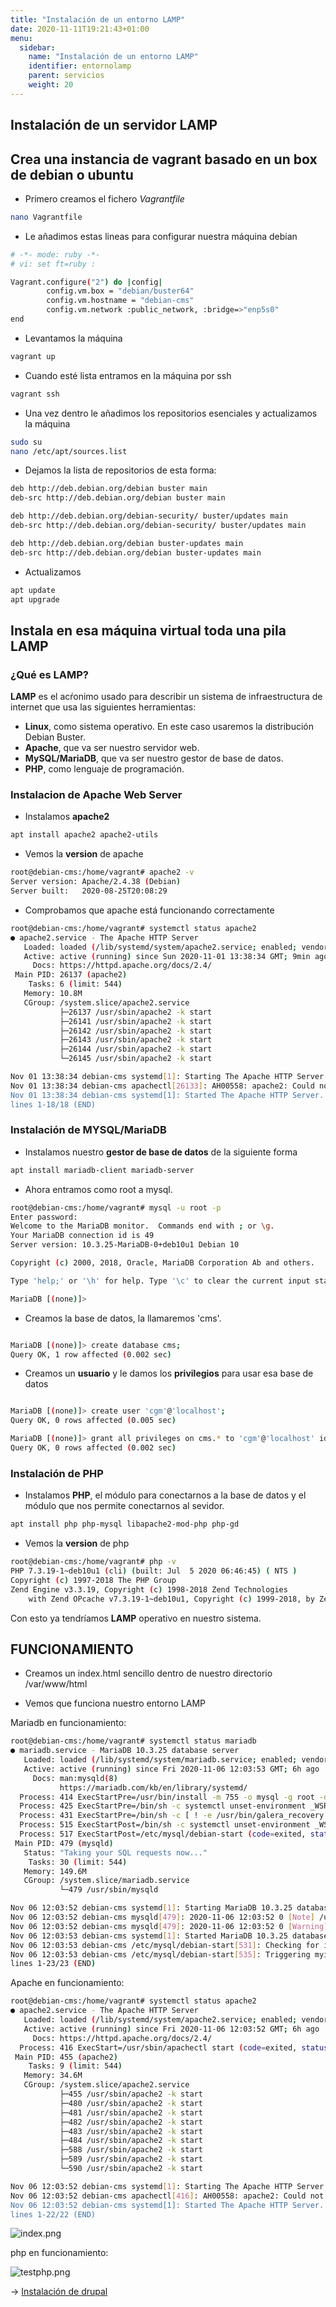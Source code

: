 ```yaml
---
title: "Instalación de un entorno LAMP"
date: 2020-11-11T19:21:43+01:00
menu:
  sidebar:
    name: "Instalación de un entorno LAMP"
    identifier: entornolamp
    parent: servicios
    weight: 20
---
```


## Instalación de un servidor LAMP

## Crea una instancia de vagrant basado en un box de debian o ubuntu

* Primero creamos el fichero *Vagrantfile*

```sh
nano Vagrantfile
```

* Le añadimos estas lineas para configurar nuestra máquina debian

```sh
# -*- mode: ruby -*-
# vi: set ft=ruby :

Vagrant.configure("2") do |config|
        config.vm.box = "debian/buster64"
        config.vm.hostname = "debian-cms"
        config.vm.network :public_network, :bridge=>"enp5s0"
end

```
* Levantamos la máquina

```sh
vagrant up
```

* Cuando esté lista entramos en la máquina por ssh

```sh
vagrant ssh
```

* Una vez dentro le añadimos los repositorios esenciales y actualizamos la máquina

```sh
sudo su
nano /etc/apt/sources.list
```
* Dejamos la lista de repositorios de esta forma:

```sh
deb http://deb.debian.org/debian buster main
deb-src http://deb.debian.org/debian buster main

deb http://deb.debian.org/debian-security/ buster/updates main
deb-src http://deb.debian.org/debian-security/ buster/updates main

deb http://deb.debian.org/debian buster-updates main
deb-src http://deb.debian.org/debian buster-updates main
```

* Actualizamos

```sh
apt update
apt upgrade
```

## Instala en esa máquina virtual toda una pila LAMP

### ¿Qué es LAMP?

**LAMP** es el acŕonimo usado para describir un sistema de infraestructura de internet que usa las siguientes herramientas:

* **Linux**, como sistema operativo. En este caso usaremos la distribución Debian Buster.
* **Apache**, que va ser nuestro servidor web.
* **MySQL/MariaDB**, que va ser nuestro gestor de base de datos.
* **PHP**, como lenguaje de programación.


### Instalacion de Apache Web Server

* Instalamos **apache2**

```sh
apt install apache2 apache2-utils
```

* Vemos la **version** de apache

```sh
root@debian-cms:/home/vagrant# apache2 -v
Server version: Apache/2.4.38 (Debian)
Server built:   2020-08-25T20:08:29

```

* Comprobamos que apache está funcionando correctamente

```sh
root@debian-cms:/home/vagrant# systemctl status apache2
● apache2.service - The Apache HTTP Server
   Loaded: loaded (/lib/systemd/system/apache2.service; enabled; vendor preset: enabled)
   Active: active (running) since Sun 2020-11-01 13:38:34 GMT; 9min ago
     Docs: https://httpd.apache.org/docs/2.4/
 Main PID: 26137 (apache2)
    Tasks: 6 (limit: 544)
   Memory: 10.8M
   CGroup: /system.slice/apache2.service
           ├─26137 /usr/sbin/apache2 -k start
           ├─26141 /usr/sbin/apache2 -k start
           ├─26142 /usr/sbin/apache2 -k start
           ├─26143 /usr/sbin/apache2 -k start
           ├─26144 /usr/sbin/apache2 -k start
           └─26145 /usr/sbin/apache2 -k start

Nov 01 13:38:34 debian-cms systemd[1]: Starting The Apache HTTP Server...
Nov 01 13:38:34 debian-cms apachectl[26133]: AH00558: apache2: Could not reliably determine the server's 
Nov 01 13:38:34 debian-cms systemd[1]: Started The Apache HTTP Server.
lines 1-18/18 (END)

```

### Instalación de MYSQL/MariaDB

* Instalamos nuestro **gestor de base de datos** de la siguiente forma

```sh
apt install mariadb-client mariadb-server
```
* Ahora entramos como root a mysql. 

```sh
root@debian-cms:/home/vagrant# mysql -u root -p
Enter password: 
Welcome to the MariaDB monitor.  Commands end with ; or \g.
Your MariaDB connection id is 49
Server version: 10.3.25-MariaDB-0+deb10u1 Debian 10

Copyright (c) 2000, 2018, Oracle, MariaDB Corporation Ab and others.

Type 'help;' or '\h' for help. Type '\c' to clear the current input statement.

MariaDB [(none)]> 

```

* Creamos la base de datos, la llamaremos 'cms'.

```sh

MariaDB [(none)]> create database cms;
Query OK, 1 row affected (0.002 sec)

```

* Creamos un **usuario** y le damos los **privilegios** para usar esa base de datos

```sh

MariaDB [(none)]> create user 'cgm'@'localhost';
Query OK, 0 rows affected (0.005 sec)

MariaDB [(none)]> grant all privileges on cms.* to 'cgm'@'localhost' identified by 'cgm';
Query OK, 0 rows affected (0.002 sec)

```

### Instalación de PHP 

* Instalamos **PHP**, el módulo para conectarnos a la base de datos y el módulo que nos permite conectarnos al sevidor.

```sh
apt install php php-mysql libapache2-mod-php php-gd
```

* Vemos la **version** de php

```sh
root@debian-cms:/home/vagrant# php -v
PHP 7.3.19-1~deb10u1 (cli) (built: Jul  5 2020 06:46:45) ( NTS )
Copyright (c) 1997-2018 The PHP Group
Zend Engine v3.3.19, Copyright (c) 1998-2018 Zend Technologies
    with Zend OPcache v7.3.19-1~deb10u1, Copyright (c) 1999-2018, by Zend Technologies

```

Con esto ya tendríamos **LAMP** operativo en nuestro sistema.

## FUNCIONAMIENTO

* Creamos un index.html sencillo dentro de nuestro directorio /var/www/html

* Vemos que funciona nuestro entorno LAMP

Mariadb en funcionamiento:


```sh
root@debian-cms:/home/vagrant# systemctl status mariadb
● mariadb.service - MariaDB 10.3.25 database server
   Loaded: loaded (/lib/systemd/system/mariadb.service; enabled; vendor preset: enabled)
   Active: active (running) since Fri 2020-11-06 12:03:53 GMT; 6h ago
     Docs: man:mysqld(8)
           https://mariadb.com/kb/en/library/systemd/
  Process: 414 ExecStartPre=/usr/bin/install -m 755 -o mysql -g root -d /var/run/mysqld (code=exited, sta
  Process: 425 ExecStartPre=/bin/sh -c systemctl unset-environment _WSREP_START_POSITION (code=exited, st
  Process: 431 ExecStartPre=/bin/sh -c [ ! -e /usr/bin/galera_recovery ] && VAR= ||   VAR=`cd /usr/bin/..
  Process: 515 ExecStartPost=/bin/sh -c systemctl unset-environment _WSREP_START_POSITION (code=exited, s
  Process: 517 ExecStartPost=/etc/mysql/debian-start (code=exited, status=0/SUCCESS)
 Main PID: 479 (mysqld)
   Status: "Taking your SQL requests now..."
    Tasks: 30 (limit: 544)
   Memory: 149.6M
   CGroup: /system.slice/mariadb.service
           └─479 /usr/sbin/mysqld

Nov 06 12:03:52 debian-cms systemd[1]: Starting MariaDB 10.3.25 database server...
Nov 06 12:03:52 debian-cms mysqld[479]: 2020-11-06 12:03:52 0 [Note] /usr/sbin/mysqld (mysqld 10.3.25-Mar
Nov 06 12:03:52 debian-cms mysqld[479]: 2020-11-06 12:03:52 0 [Warning] Could not increase number of max_
Nov 06 12:03:53 debian-cms systemd[1]: Started MariaDB 10.3.25 database server.
Nov 06 12:03:53 debian-cms /etc/mysql/debian-start[531]: Checking for insecure root accounts.
Nov 06 12:03:53 debian-cms /etc/mysql/debian-start[535]: Triggering myisam-recover for all MyISAM tables 
lines 1-23/23 (END)

```
Apache en funcionamiento:

```sh
root@debian-cms:/home/vagrant# systemctl status apache2
● apache2.service - The Apache HTTP Server
   Loaded: loaded (/lib/systemd/system/apache2.service; enabled; vendor preset: enabled)
   Active: active (running) since Fri 2020-11-06 12:03:52 GMT; 6h ago
     Docs: https://httpd.apache.org/docs/2.4/
  Process: 416 ExecStart=/usr/sbin/apachectl start (code=exited, status=0/SUCCESS)
 Main PID: 455 (apache2)
    Tasks: 9 (limit: 544)
   Memory: 34.6M
   CGroup: /system.slice/apache2.service
           ├─455 /usr/sbin/apache2 -k start
           ├─480 /usr/sbin/apache2 -k start
           ├─481 /usr/sbin/apache2 -k start
           ├─482 /usr/sbin/apache2 -k start
           ├─483 /usr/sbin/apache2 -k start
           ├─484 /usr/sbin/apache2 -k start
           ├─588 /usr/sbin/apache2 -k start
           ├─589 /usr/sbin/apache2 -k start
           └─590 /usr/sbin/apache2 -k start

Nov 06 12:03:52 debian-cms systemd[1]: Starting The Apache HTTP Server...
Nov 06 12:03:52 debian-cms apachectl[416]: AH00558: apache2: Could not reliably determine the server's fu
Nov 06 12:03:52 debian-cms systemd[1]: Started The Apache HTTP Server.
lines 1-22/22 (END)

```

![index.png](/images/posts/lamp/index.png)

php en funcionamiento:

![testphp.png](/images/posts/lamp/testphp.png)





-> [Instalación de drupal](https://github.com/CeliaGMqrz/cms_install_debian/blob/main/t2_drupal.md)